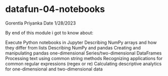 # datafun-04-notebooks

Gorentla Priyanka Date 1/28/2023 

By end of this module i got to know about:

Execute Python notebooks in Jupyter
Describing NumPy arrays and how they differ from lists
Describing NumPy and pandas
Creating and manipulating pandas one-dimensional Series/two-dimensional DataFrames
Processing text using common string methods
Recognizing applications for common regular expressions (regex or re)
Calculating descriptive analytics for one-dimensional and two-dimensional data